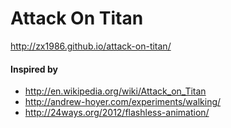 Attack On Titan
===============

http://zx1986.github.io/attack-on-titan/

#### Inspired by

- http://en.wikipedia.org/wiki/Attack_on_Titan
- http://andrew-hoyer.com/experiments/walking/
- http://24ways.org/2012/flashless-animation/
